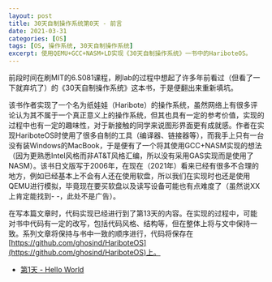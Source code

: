 ```yaml
---
layout: post
title: 30天自制操作系统第0天 - 前言
date: 2021-03-31
categories: [OS]
tags: [OS, 操作系统, 30天自制操作系统]
excerpt: 使用QEMU+GCC+NASM+LD实现《30天自制操作系统》一书中的HariboteOS。
---
```


前段时间在刷MIT的6.S081课程，刷lab的过程中想起了许多年前看过（但看了一下就弃坑了）的《30天自制操作系统》这本书，于是便翻出来重新填坑。

该书作者实现了一个名为纸娃娃（Haribote）的操作系统，虽然网络上有很多评论认为其不属于一个真正意义上的操作系统，但其也具有一定的参考价值，实现的过程中也有一定的趣味性，对于新接触的同学来说图形界面更有成就感。作者在实现HariboteOS时使用了很多自制的工具（编译器、链接器等），而我手上只有一台没有装Windows的MacBook，于是便有了一个将其使用GCC+NASM实现的想法（因为更熟悉Intel风格而非AT&T风格汇编，所以没有采用GAS实现而是使用了NASM）。该书日文版写于2006年，在现在（2021年）看来已经有很多不合理的地方，例如已经基本上不会有人还在使用软盘，所以我们在实现时也还是使用QEMU进行模拟，毕竟现在要买软盘以及读写设备可能也有点难度了（虽然说XX上肯定能找到- -，此处不是广告）。

在写本篇文章时，代码实现已经进行到了第13天的内容。在实现的过程中，可能对书中代码有一定的改写，包括代码风格、结构等，但在整体上将与文中保持一致。系列文章将保持与书中一致的顺序进行，代码将保存在[https://github.com/ghosind/HariboteOS](https://github.com/ghosind/HariboteOS)上。

- [第1天 - Hello World](https://www.ghosind.com/2021/04/28/hariboteos-1)
